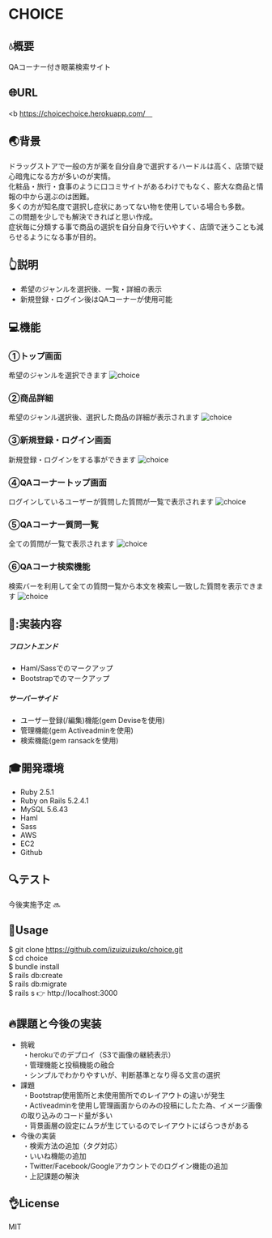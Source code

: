 # CHOICE

## :droplet:概要
QAコーナー付き眼薬検索サイト

## :globe_with_meridians:URL
<b
https://choicechoice.herokuapp.com/　

## :earth_asia:背景
 ドラッグストアで一般の方が薬を自分自身で選択するハードルは高く、店頭で疑心暗鬼になる方が多いのが実情。<br>
化粧品・旅行・食事のように口コミサイトがあるわけでもなく、膨大な商品と情報の中から選ぶのは困難。<br>
多くの方が知名度で選択し症状にあってない物を使用している場合も多数。<br>
この問題を少しでも解決できればと思い作成。<br>
症状毎に分類する事で商品の選択を自分自身で行いやすく、店頭で迷うことも減らせるようになる事が目的。

## :point_up_2:説明
* 希望のジャンルを選択後、一覧・詳細の表示
* 新規登録・ログイン後はQAコーナーが使用可能

## :computer:機能
### ①トップ画面
希望のジャンルを選択できます
![choice](https://user-images.githubusercontent.com/59868344/77017437-dc101b80-69bd-11ea-95b5-3a6302b4eb42.png)
### ②商品詳細
希望のジャンル選択後、選択した商品の詳細が表示されます
![choice](https://user-images.githubusercontent.com/59868344/77019097-162fec00-69c3-11ea-9c70-bf7edb645d7b.png)
### ③新規登録・ログイン画面
新規登録・ログインをする事ができます
![choice](https://user-images.githubusercontent.com/59868344/77018044-7ae94780-69bf-11ea-9a56-c6eb9183b0c4.png)
### ④QAコーナートップ画面
ログインしているユーザーが質問した質問が一覧で表示されます
![choice](https://user-images.githubusercontent.com/59868344/77018935-8d18b500-69c2-11ea-84a9-b0c999b00bc4.png)
### ⑤QAコーナー質問一覧
全ての質問が一覧で表示されます
![choice](https://user-images.githubusercontent.com/59868344/77018994-b5a0af00-69c2-11ea-87f2-ced49db3ad20.png)
### ⑥QAコーナ検索機能
検索バーを利用して全ての質問一覧から本文を検索し一致した質問を表示できます
![choice](https://user-images.githubusercontent.com/59868344/77019022-ce10c980-69c2-11ea-9ec9-295535d812a4.png)

## :memo::実装内容
#####  フロントエンド
* Haml/Sassでのマークアップ
* Bootstrapでのマークアップ

#####  サーバーサイド
* ユーザー登録(/編集)機能(gem Deviseを使用)
* 管理機能(gem Activeadminを使用)
* 検索機能(gem ransackを使用)

## :mortar_board:開発環境
* Ruby 2.5.1
* Ruby on Rails 5.2.4.1
* MySQL 5.6.43
* Haml 
* Sass 
* AWS
* EC2
* Github

## :mag:テスト
今後実施予定 :soon:


## :speech_balloon:Usage

$ git clone https://github.com/izuizuizuko/choice.git<br>
$ cd choice<br>
$ bundle install<br>
$ rails db:create<br>
$ rails db:migrate<br>
$ rails s
👉 http://localhost:3000


## :fire:課題と今後の実装
* 挑戦<br>
&nbsp;・herokuでのデプロイ（S3で画像の継続表示）<br>
&nbsp;・管理機能と投稿機能の融合<br>
&nbsp;・シンプルでわかりやすいが、判断基準となり得る文言の選択
* 課題<br>
&nbsp;・Bootstrap使用箇所と未使用箇所でのレイアウトの違いが発生<br>
&nbsp;・Activeadminを使用し管理画面からのみの投稿にしたた為、イメージ画像の取り込みのコード量が多い<br>
&nbsp;・背景画層の設定にムラが生じているのでレイアウトにばらつきがある<br>
* 今後の実装<br>
&nbsp;・検索方法の追加（タグ対応）<br>
&nbsp;・いいね機能の追加<br>
&nbsp;・Twitter/Facebook/Googleアカウントでのログイン機能の追加<br>
&nbsp;・上記課題の解決<br>

## :ok_hand:License
MIT

